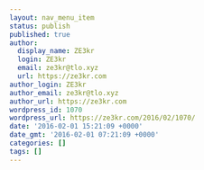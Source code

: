 ```yaml
---
layout: nav_menu_item
status: publish
published: true
author:
  display_name: ZE3kr
  login: ZE3kr
  email: ze3kr@tlo.xyz
  url: https://ze3kr.com
author_login: ZE3kr
author_email: ze3kr@tlo.xyz
author_url: https://ze3kr.com
wordpress_id: 1070
wordpress_url: https://ze3kr.com/2016/02/1070/
date: '2016-02-01 15:21:09 +0000'
date_gmt: '2016-02-01 07:21:09 +0000'
categories: []
tags: []
---
```


